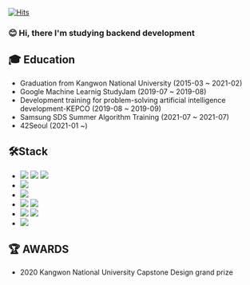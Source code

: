 [![Hits](https://hits.seeyoufarm.com/api/count/incr/badge.svg?url=https%3A%2F%2Fgithub.com%2FNamHyeop&count_bg=%2379C83D&title_bg=%23555555&icon=&icon_color=%23E7E7E7&title=hits&edge_flat=false)](https://hits.seeyoufarm.com)
### :blush: Hi, there I'm studying backend development
## :mortar_board: Education
- Graduation from Kangwon National University (2015-03 ~ 2021-02)
- Google Machine Learnig StudyJam (2019-07 ~ 2019-08)
- Development training for problem-solving artificial intelligence development-KEPCO (2019-08 ~ 2019-09)
- Samsung SDS Summer Algorithm Training (2021-07 ~ 2021-07)
- 42Seoul (2021-01 ~)
## 🛠Stack
- <img src="https://img.shields.io/badge/C-00599C?style=flat&logo=C&logoColor=white"/> <img src="https://img.shields.io/badge/C++-00599C?style=flat&logo=C%2B%2B&logoColor=white"/> <img src="https://img.shields.io/badge/JAVA-007396?style=flat&logo=java&logoColor=white">
- <img src="https://img.shields.io/badge/mysql-4479A1?style=flat&logo=mysql&logoColor=white">
- <img src="https://img.shields.io/badge/linux-yellow?style=flat&logo=linux&logoColor=white">
- <img src="https://img.shields.io/badge/Spring-6DB33F?style=flat&logo=Spring&logoColor=white"> <img src="https://img.shields.io/badge/Apache Storm-007396?style=flat&logo=Apache Spark&logoColor=white">
- <img src="https://img.shields.io/badge/github-181717?style=flat&logo=github&logoColor=white"> <img src="https://img.shields.io/badge/Docker-blue?style=flat&logo=Docker&logoColor=white">
- <img src="https://img.shields.io/badge/Amazon AWS-orange?style=flat&logo=Amazon%20AWS&logoColor=white"/>
## :trophy: AWARDS
- 2020 Kangwon National University Capstone Design grand prize
